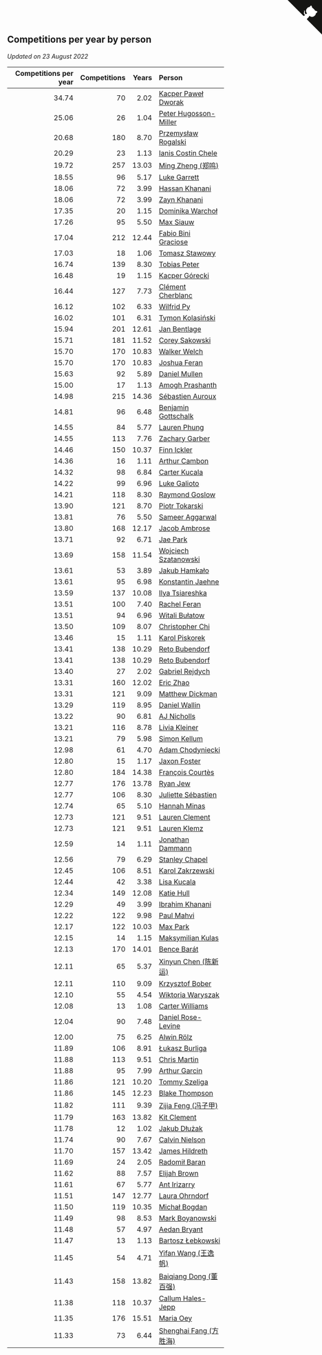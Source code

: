 ## Competitions per year by person

*Updated on 23 August 2022*

| Competitions per year | Competitions | Years | Person |
| ---: | ---: | ---: | :--- |
| 34.74 | 70 | 2.02 | [Kacper Paweł Dworak](https://www.worldcubeassociation.org/persons/2020DWOR01) |
| 25.06 | 26 | 1.04 | [Peter Hugosson-Miller](https://www.worldcubeassociation.org/persons/2021HUGO01) |
| 20.68 | 180 | 8.70 | [Przemysław Rogalski](https://www.worldcubeassociation.org/persons/2013ROGA02) |
| 20.29 | 23 | 1.13 | [Ianis Costin Chele](https://www.worldcubeassociation.org/persons/2021CHEL01) |
| 19.72 | 257 | 13.03 | [Ming Zheng (郑鸣)](https://www.worldcubeassociation.org/persons/2009ZHEN11) |
| 18.55 | 96 | 5.17 | [Luke Garrett](https://www.worldcubeassociation.org/persons/2017GARR05) |
| 18.06 | 72 | 3.99 | [Hassan Khanani](https://www.worldcubeassociation.org/persons/2018KHAN26) |
| 18.06 | 72 | 3.99 | [Zayn Khanani](https://www.worldcubeassociation.org/persons/2018KHAN28) |
| 17.35 | 20 | 1.15 | [Dominika Warchoł](https://www.worldcubeassociation.org/persons/2021WARC01) |
| 17.26 | 95 | 5.50 | [Max Siauw](https://www.worldcubeassociation.org/persons/2017SIAU02) |
| 17.04 | 212 | 12.44 | [Fabio Bini Graciose](https://www.worldcubeassociation.org/persons/2010GRAC02) |
| 17.03 | 18 | 1.06 | [Tomasz Stawowy](https://www.worldcubeassociation.org/persons/2021STAW01) |
| 16.74 | 139 | 8.30 | [Tobias Peter](https://www.worldcubeassociation.org/persons/2014PETE03) |
| 16.48 | 19 | 1.15 | [Kacper Górecki](https://www.worldcubeassociation.org/persons/2021GORE01) |
| 16.44 | 127 | 7.73 | [Clément Cherblanc](https://www.worldcubeassociation.org/persons/2014CHER05) |
| 16.12 | 102 | 6.33 | [Wilfrid Py](https://www.worldcubeassociation.org/persons/2016PYWI01) |
| 16.02 | 101 | 6.31 | [Tymon Kolasiński](https://www.worldcubeassociation.org/persons/2016KOLA02) |
| 15.94 | 201 | 12.61 | [Jan Bentlage](https://www.worldcubeassociation.org/persons/2010BENT01) |
| 15.71 | 181 | 11.52 | [Corey Sakowski](https://www.worldcubeassociation.org/persons/2011SAKO01) |
| 15.70 | 170 | 10.83 | [Walker Welch](https://www.worldcubeassociation.org/persons/2011WELC01) |
| 15.70 | 170 | 10.83 | [Joshua Feran](https://www.worldcubeassociation.org/persons/2011FERA01) |
| 15.63 | 92 | 5.89 | [Daniel Mullen](https://www.worldcubeassociation.org/persons/2016MULL04) |
| 15.00 | 17 | 1.13 | [Amogh Prashanth](https://www.worldcubeassociation.org/persons/2021PRAS01) |
| 14.98 | 215 | 14.36 | [Sébastien Auroux](https://www.worldcubeassociation.org/persons/2008AURO01) |
| 14.81 | 96 | 6.48 | [Benjamin Gottschalk](https://www.worldcubeassociation.org/persons/2016GOTT01) |
| 14.55 | 84 | 5.77 | [Lauren Phung](https://www.worldcubeassociation.org/persons/2016PHUN02) |
| 14.55 | 113 | 7.76 | [Zachary Garber](https://www.worldcubeassociation.org/persons/2014GARB01) |
| 14.46 | 150 | 10.37 | [Finn Ickler](https://www.worldcubeassociation.org/persons/2012ICKL01) |
| 14.36 | 16 | 1.11 | [Arthur Cambon](https://www.worldcubeassociation.org/persons/2021CAMB01) |
| 14.32 | 98 | 6.84 | [Carter Kucala](https://www.worldcubeassociation.org/persons/2015KUCA01) |
| 14.22 | 99 | 6.96 | [Luke Galioto](https://www.worldcubeassociation.org/persons/2015GALI02) |
| 14.21 | 118 | 8.30 | [Raymond Goslow](https://www.worldcubeassociation.org/persons/2014GOSL01) |
| 13.90 | 121 | 8.70 | [Piotr Tokarski](https://www.worldcubeassociation.org/persons/2013TOKA01) |
| 13.81 | 76 | 5.50 | [Sameer Aggarwal](https://www.worldcubeassociation.org/persons/2017AGGA01) |
| 13.80 | 168 | 12.17 | [Jacob Ambrose](https://www.worldcubeassociation.org/persons/2010AMBR01) |
| 13.71 | 92 | 6.71 | [Jae Park](https://www.worldcubeassociation.org/persons/2015PARK24) |
| 13.69 | 158 | 11.54 | [Wojciech Szatanowski](https://www.worldcubeassociation.org/persons/2011SZAT01) |
| 13.61 | 53 | 3.89 | [Jakub Hamkało](https://www.worldcubeassociation.org/persons/2018HAMK01) |
| 13.61 | 95 | 6.98 | [Konstantin Jaehne](https://www.worldcubeassociation.org/persons/2015JAEH01) |
| 13.59 | 137 | 10.08 | [Ilya Tsiareshka](https://www.worldcubeassociation.org/persons/2012TERE01) |
| 13.51 | 100 | 7.40 | [Rachel Feran](https://www.worldcubeassociation.org/persons/2015FERA01) |
| 13.51 | 94 | 6.96 | [Witali Bułatow](https://www.worldcubeassociation.org/persons/2015BUAT01) |
| 13.50 | 109 | 8.07 | [Christopher Chi](https://www.worldcubeassociation.org/persons/2014CHIC01) |
| 13.46 | 15 | 1.11 | [Karol Piskorek](https://www.worldcubeassociation.org/persons/2021PISK01) |
| 13.41 | 138 | 10.29 | [Reto Bubendorf](https://www.worldcubeassociation.org/persons/2012BUBE01) |
| 13.41 | 138 | 10.29 | [Reto Bubendorf](https://www.worldcubeassociation.org/persons/2012BUBE01) |
| 13.40 | 27 | 2.02 | [Gabriel Rejdych](https://www.worldcubeassociation.org/persons/2020REJD01) |
| 13.31 | 160 | 12.02 | [Eric Zhao](https://www.worldcubeassociation.org/persons/2010ZHAO19) |
| 13.31 | 121 | 9.09 | [Matthew Dickman](https://www.worldcubeassociation.org/persons/2013DICK01) |
| 13.29 | 119 | 8.95 | [Daniel Wallin](https://www.worldcubeassociation.org/persons/2013WALL03) |
| 13.22 | 90 | 6.81 | [AJ Nicholls](https://www.worldcubeassociation.org/persons/2015NICH04) |
| 13.21 | 116 | 8.78 | [Livia Kleiner](https://www.worldcubeassociation.org/persons/2013KLEI03) |
| 13.21 | 79 | 5.98 | [Simon Kellum](https://www.worldcubeassociation.org/persons/2016KELL12) |
| 12.98 | 61 | 4.70 | [Adam Chodyniecki](https://www.worldcubeassociation.org/persons/2017CHOD02) |
| 12.80 | 15 | 1.17 | [Jaxon Foster](https://www.worldcubeassociation.org/persons/2021FOST01) |
| 12.80 | 184 | 14.38 | [François Courtès](https://www.worldcubeassociation.org/persons/2008COUR01) |
| 12.77 | 176 | 13.78 | [Ryan Jew](https://www.worldcubeassociation.org/persons/2008JEWR01) |
| 12.77 | 106 | 8.30 | [Juliette Sébastien](https://www.worldcubeassociation.org/persons/2014SEBA01) |
| 12.74 | 65 | 5.10 | [Hannah Minas](https://www.worldcubeassociation.org/persons/2017MINA04) |
| 12.73 | 121 | 9.51 | [Lauren Clement](https://www.worldcubeassociation.org/persons/2013KLEM01) |
| 12.73 | 121 | 9.51 | [Lauren Klemz](https://www.worldcubeassociation.org/persons/2013KLEM01) |
| 12.59 | 14 | 1.11 | [Jonathan Dammann](https://www.worldcubeassociation.org/persons/2021DAMM01) |
| 12.56 | 79 | 6.29 | [Stanley Chapel](https://www.worldcubeassociation.org/persons/2016CHAP04) |
| 12.45 | 106 | 8.51 | [Karol Zakrzewski](https://www.worldcubeassociation.org/persons/2014ZAKR01) |
| 12.44 | 42 | 3.38 | [Lisa Kucala](https://www.worldcubeassociation.org/persons/2019KUCA01) |
| 12.34 | 149 | 12.08 | [Katie Hull](https://www.worldcubeassociation.org/persons/2010HULL01) |
| 12.29 | 49 | 3.99 | [Ibrahim Khanani](https://www.worldcubeassociation.org/persons/2018KHAN27) |
| 12.22 | 122 | 9.98 | [Paul Mahvi](https://www.worldcubeassociation.org/persons/2012MAHV01) |
| 12.17 | 122 | 10.03 | [Max Park](https://www.worldcubeassociation.org/persons/2012PARK03) |
| 12.15 | 14 | 1.15 | [Maksymilian Kulas](https://www.worldcubeassociation.org/persons/2021KULA02) |
| 12.13 | 170 | 14.01 | [Bence Barát](https://www.worldcubeassociation.org/persons/2008BARA01) |
| 12.11 | 65 | 5.37 | [Xinyun Chen (陈新运)](https://www.worldcubeassociation.org/persons/2017CHEN36) |
| 12.11 | 110 | 9.09 | [Krzysztof Bober](https://www.worldcubeassociation.org/persons/2013BOBE01) |
| 12.10 | 55 | 4.54 | [Wiktoria Waryszak](https://www.worldcubeassociation.org/persons/2018WARY01) |
| 12.08 | 13 | 1.08 | [Carter Williams](https://www.worldcubeassociation.org/persons/2021WILL06) |
| 12.04 | 90 | 7.48 | [Daniel Rose-Levine](https://www.worldcubeassociation.org/persons/2015ROSE01) |
| 12.00 | 75 | 6.25 | [Alwin Rölz](https://www.worldcubeassociation.org/persons/2016ROLZ01) |
| 11.89 | 106 | 8.91 | [Łukasz Burliga](https://www.worldcubeassociation.org/persons/2013BURL01) |
| 11.88 | 113 | 9.51 | [Chris Martin](https://www.worldcubeassociation.org/persons/2013MART03) |
| 11.88 | 95 | 7.99 | [Arthur Garcin](https://www.worldcubeassociation.org/persons/2014GARC27) |
| 11.86 | 121 | 10.20 | [Tommy Szeliga](https://www.worldcubeassociation.org/persons/2012SZEL01) |
| 11.86 | 145 | 12.23 | [Blake Thompson](https://www.worldcubeassociation.org/persons/2010THOM03) |
| 11.82 | 111 | 9.39 | [Zijia Feng (冯子甲)](https://www.worldcubeassociation.org/persons/2013FENG02) |
| 11.79 | 163 | 13.82 | [Kit Clement](https://www.worldcubeassociation.org/persons/2008CLEM01) |
| 11.78 | 12 | 1.02 | [Jakub Dłużak](https://www.worldcubeassociation.org/persons/2021DLUZ01) |
| 11.74 | 90 | 7.67 | [Calvin Nielson](https://www.worldcubeassociation.org/persons/2014NIEL03) |
| 11.70 | 157 | 13.42 | [James Hildreth](https://www.worldcubeassociation.org/persons/2009HILD01) |
| 11.69 | 24 | 2.05 | [Radomił Baran](https://www.worldcubeassociation.org/persons/2020BARA02) |
| 11.62 | 88 | 7.57 | [Elijah Brown](https://www.worldcubeassociation.org/persons/2015BROW03) |
| 11.61 | 67 | 5.77 | [Ant Irizarry](https://www.worldcubeassociation.org/persons/2016IRIZ02) |
| 11.51 | 147 | 12.77 | [Laura Ohrndorf](https://www.worldcubeassociation.org/persons/2009OHRN01) |
| 11.50 | 119 | 10.35 | [Michał Bogdan](https://www.worldcubeassociation.org/persons/2012BOGD01) |
| 11.49 | 98 | 8.53 | [Mark Boyanowski](https://www.worldcubeassociation.org/persons/2014BOYA01) |
| 11.48 | 57 | 4.97 | [Aedan Bryant](https://www.worldcubeassociation.org/persons/2017BRYA06) |
| 11.47 | 13 | 1.13 | [Bartosz Łebkowski](https://www.worldcubeassociation.org/persons/2021LEBK01) |
| 11.45 | 54 | 4.71 | [Yifan Wang (王逸帆)](https://www.worldcubeassociation.org/persons/2017WANY29) |
| 11.43 | 158 | 13.82 | [Baiqiang Dong (董百强)](https://www.worldcubeassociation.org/persons/2008DONG06) |
| 11.38 | 118 | 10.37 | [Callum Hales-Jepp](https://www.worldcubeassociation.org/persons/2012HALE01) |
| 11.35 | 176 | 15.51 | [Maria Oey](https://www.worldcubeassociation.org/persons/2007OEYM01) |
| 11.33 | 73 | 6.44 | [Shenghai Fang (方胜海)](https://www.worldcubeassociation.org/persons/2016FANG01) |


<a href="https://github.com/jonatanklosko/wca_statistics" class="github-corner" aria-label="View source on Github"><svg width="80" height="80" viewBox="0 0 250 250" style="fill:#151513; color:#fff; position: absolute; top: 0; border: 0; right: 0;" aria-hidden="true"><path d="M0,0 L115,115 L130,115 L142,142 L250,250 L250,0 Z"></path><path d="M128.3,109.0 C113.8,99.7 119.0,89.6 119.0,89.6 C122.0,82.7 120.5,78.6 120.5,78.6 C119.2,72.0 123.4,76.3 123.4,76.3 C127.3,80.9 125.5,87.3 125.5,87.3 C122.9,97.6 130.6,101.9 134.4,103.2" fill="currentColor" style="transform-origin: 130px 106px;" class="octo-arm"></path><path d="M115.0,115.0 C114.9,115.1 118.7,116.5 119.8,115.4 L133.7,101.6 C136.9,99.2 139.9,98.4 142.2,98.6 C133.8,88.0 127.5,74.4 143.8,58.0 C148.5,53.4 154.0,51.2 159.7,51.0 C160.3,49.4 163.2,43.6 171.4,40.1 C171.4,40.1 176.1,42.5 178.8,56.2 C183.1,58.6 187.2,61.8 190.9,65.4 C194.5,69.0 197.7,73.2 200.1,77.6 C213.8,80.2 216.3,84.9 216.3,84.9 C212.7,93.1 206.9,96.0 205.4,96.6 C205.1,102.4 203.0,107.8 198.3,112.5 C181.9,128.9 168.3,122.5 157.7,114.1 C157.9,116.9 156.7,120.9 152.7,124.9 L141.0,136.5 C139.8,137.7 141.6,141.9 141.8,141.8 Z" fill="currentColor" class="octo-body"></path></svg></a><style>.github-corner:hover .octo-arm{animation:octocat-wave 560ms ease-in-out}@keyframes octocat-wave{0%,100%{transform:rotate(0)}20%,60%{transform:rotate(-25deg)}40%,80%{transform:rotate(10deg)}}@media (max-width:500px){.github-corner:hover .octo-arm{animation:none}.github-corner .octo-arm{animation:octocat-wave 560ms ease-in-out}}</style>
